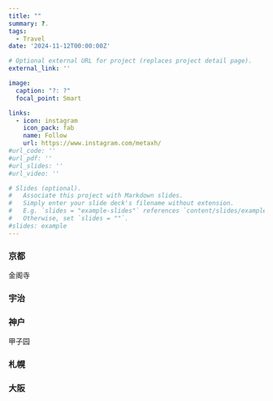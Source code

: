 ```yaml
---
title: ""
summary: ?.
tags:
  - Travel
date: '2024-11-12T00:00:00Z'

# Optional external URL for project (replaces project detail page).
external_link: ''

image:
  caption: "?: ?"
  focal_point: Smart

links:
  - icon: instagram
    icon_pack: fab
    name: Follow
    url: https://www.instagram.com/metaxh/
#url_code: ''
#url_pdf: ''
#url_slides: ''
#url_video: ''

# Slides (optional).
#   Associate this project with Markdown slides.
#   Simply enter your slide deck's filename without extension.
#   E.g. `slides = "example-slides"` references `content/slides/example-slides.md`.
#   Otherwise, set `slides = ""`.
#slides: example
---
```


### 京都

金阁寺

### 宇治

### 神户

甲子园

### 札幌

### 大阪

